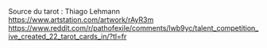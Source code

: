 Source du tarot : Thiago Lehmann
https://www.artstation.com/artwork/rAyR3m
https://www.reddit.com/r/pathofexile/comments/lwb9yc/talent_competition_ive_created_22_tarot_cards_in/?tl=fr